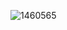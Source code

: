 ![1460565](https://user-images.githubusercontent.com/105137625/173499494-7bbd1b5c-f683-4288-9125-7db2f588d2f2.jpg)





